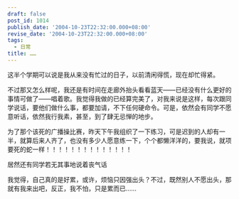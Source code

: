 ```yaml
---
draft: false
post_id: 1014
publish_date: '2004-10-23T22:32:00.000+08:00'
revise_date: '2004-10-23T22:32:00.000+08:00'
tags:
  - 日常
title: ……
---
```


这半个学期可以说是我从来没有忙过的日子，以前清闲得慌，现在却忙得紧。

不过那又怎么样呢，我还是有时间在走廊外抬头看看蓝天——已经没有什么更好的事情可做了——唱着歌。我觉得我做的已经算完美了，对我来说是这样，每次跟同学说话，要他们做什么事，都要加请，不下任何硬命令。可是，依然会有同学不愿意听话，依然我行我素，甚至，到了肆无忌惮的地步。

为了那个该死的广播操比赛，昨天下午我组织了一下练习，可是迟到的人却有一半，就算后来人齐了，也没有多少人愿意练一下，个个都懒洋洋的，要我说，就项要死的蛇一样！！！！！！！！！！！！！！

居然还有同学若无其事地说着丧气话

我觉得，自己真的是好累，或许，烦恼只因强出头？不过，既然别人不愿出头，那就有我来出吧，反正，我不怕，只是累而已……
